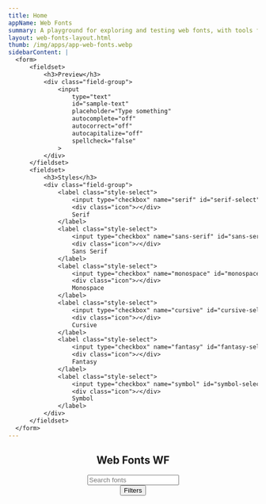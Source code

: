 ```yaml
---
title: Home
appName: Web Fonts
summary: A playground for exploring and testing web fonts, with tools for previewing, comparing, and learning about web typography.
layout: web-fonts-layout.html
thumb: /img/apps/app-web-fonts.webp
sidebarContent: |
  <form>
      <fieldset>
          <h3>Preview</h3>
          <div class="field-group">
              <input
                  type="text" 
                  id="sample-text" 
                  placeholder="Type something"
                  autocomplete="off" 
                  autocorrect="off" 
                  autocapitalize="off" 
                  spellcheck="false" 
              >
          </div>
      </fieldset>
      <fieldset>
          <h3>Styles</h3>
          <div class="field-group">
              <label class="style-select">
                  <input type="checkbox" name="serif" id="serif-select">
                  <div class="icon">✓</div>
                  Serif
              </label>
              <label class="style-select">
                  <input type="checkbox" name="sans-serif" id="sans-serif-select">
                  <div class="icon">✓</div>
                  Sans Serif
              </label>
              <label class="style-select">
                  <input type="checkbox" name="monospace" id="monospace-select">
                  <div class="icon">✓</div>
                  Monospace
              </label>
              <label class="style-select">
                  <input type="checkbox" name="cursive" id="cursive-select">
                  <div class="icon">✓</div>
                  Cursive
              </label>
              <label class="style-select">
                  <input type="checkbox" name="fantasy" id="fantasy-select">
                  <div class="icon">✓</div>
                  Fantasy
              </label>
              <label class="style-select">
                  <input type="checkbox" name="symbol" id="symbol-select">
                  <div class="icon">✓</div>
                  Symbol
              </label>
          </div>
      </fieldset>
  </form>
---
```


<header id="page-header">
    <section class="header-top">
        <h1 id="logo">
            <span class="long">
                <span class="accent">Web</span> Fonts
            </span>
            <span class="short"><span class="accent">W</span>F</span> 
        </h1>
        <input 
            id="search" 
            type="search" 
            autocomplete="off" 
            autocorrect="off" 
            autocapitalize="off" 
            spellcheck="false" 
            placeholder="Search fonts"
        >
    </section>
    <section id="cta-wrapper">
        <button id="filters-button" data-open="false"> 
            Filters
        </button>
    </section>
</header>
<!-- Cards -->
<section id="card-wrapper" data-layout="grid"></section>
<!-- Card Details -->
<dialog id="details" popover>
    <header>
        <button tabindex="0" class="close-dialog-button" popovertarget="details" popovertargetaction="hide">Back</button>
        <h1 id="active-font-title"></h1>
        <details>
            <summary>Use Font</summary>
            <div class="content">
                <p><strong>CSS Declaration</strong></p>
                <div id="css-declaration"></div>
        
                <p><strong>Using Styles</strong></p>
                <pre><code>
font-weight: bold; 
font-weight: 600;
font-style: italic;
font-variant: small-caps;
color: #C0FFEE;
                </code></pre>
        
                <p><strong>Considerations</strong></p>
                <p>Use fallbacks. Not all browsers and operating systems support all fonts. If you're using a font with multiple font-weights, consider a fallback that also includes a similar quantity.</p>
                <div id="css-fallbacks"></div>
        
                <p>Consider adding your font as a CSS custom property. This is especially useful when using more than one font.</p>
                <pre><code>
:root {
--font-heading: Tahoma;
--font-body: sans-serif;
}
                </code></pre>
                <p>Consider Optimizing Legibility</p>
                <pre><code>
-moz-osx-font-smoothing: grayscale;
-webkit-font-smoothing: antialiased;
text-rendering: optimizeLegibility;
font-variant-ligatures: common-ligatures;
font-size-adjust: 0.5;
                </code></pre>
            </div>
        </details>
    </header>
    <!-- Specimen? -->
    <section id="specimen-section">
        <h2 class="display-text">Whereas disregard and contempt for human rights have resulted.</h2>
    </section>
    <!-- Styles -->
    <section id="styles-section">
        <h2>Styles</h2>
        <div id="style-preview"></div>
    </section>
    <!-- Characters -->
    <section id="character-section">
        <h2>Characters</h2>
        <!-- Letters -->
        <div class="character-grid">
            <span></span>
        </div>
        <!-- Numbers -->
        <div class="character-grid">
            <span></span>
        </div>
    </section>
    <!-- Playground -->
    <section id="playground-section">
        <h2>Type Tester</h2>
        <div class="text-playground">
            <div class="playground-header">
                <p>Playground</p>
            </div>
            <div class="text-body" contenteditable="true" spellcheck="false">
                <h1>Whereas recognition of the inherent dignity</h1>
                <h2>Section Title Three</h2>
                <p>
                    <strong>Whereas</strong> all individuals are entitled to <em>universal</em> and 
                    <u>equal access</u> to digital resources, and whereas digital literacy is a 
                    fundamental right, it is essential to establish principles of <mark>accessibility</mark>, 
                    <s>discrimination</s>-free practices, and ethical data governance.  
                </p>
                <h3>Section Title Three</h3>
                <p>
                    The protection of personal data <sub>(Article 12)</sub> and the safeguarding 
                    of online freedoms <sup>(Amendment II)</sup> are paramount. 
                    No entity shall <del>infringe</del> upon these rights without due process.
                </p>
                <p>
                    <ins>Therefore</ins>, let it be resolved that all digital entities shall uphold 
                    the principles of security, transparency, and <b>fairness</b>. The right to 
                    online privacy shall not be abridged, and all individuals shall retain ownership 
                    of their digital presence. 
                </p>                        
            </div>
        </div>
    </section>
</dialog>

